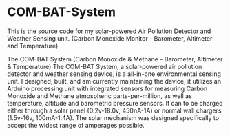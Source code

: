 COM-BAT-System
==============

This is the source code for my solar-powered Air Pollution Detector and Weather Sensing unit. (Carbon Monoxide Monitor - Barometer, Altimeter and Temperature)

The COM-BAT System (Carbon Monoxide & Methane - Barometer, Altimeter & Temperature)
The COM-BAT System, a solar-powered air pollution detector and weather sensing device, is a all-in-one environmental sensing unit. I designed, built, and am currently maintaining the device; it utilizes an Arduino processing unit with integrated sensors for measuring Carbon Monoxide and Methane atmospheric parts-per-million, as well as temperature, altitude and barometric pressure sensors. It can to be charged either through a solar panel (0.2v-18.0v, 450nA-1A) or normal wall chargers (1.5v-16v, 100mA-1.4A). The solar mechanism was designed specifically to accept the widest range of amperages possible.
